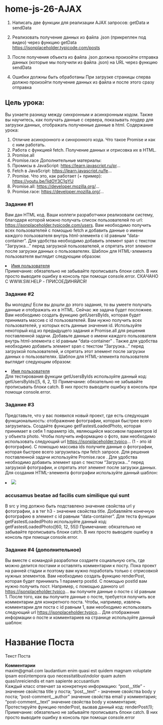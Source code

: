 # home-js-26-AJAX

1. Написать две функции для реализации AJAX запросов: getData и sendData
2. Реализовать получение данных из файла .json (прикреплен под видео) через функцию getData
   https://jsonplaceholder.typicode.com/posts

3. После получения объекта из файла .json должна произойти отправка данных (которые мы получили из файла .json) на URL через функцию sendData
4. Ошибки должны быть обработаны
   При загрузке страницы сперва должно произойти получение данных из файла и после этого сразу отправка

## Цель урока:

Вы узнаете разницу между синхронным и асинхронным кодом. Также вы научитесь, как
получать данные с сервера, показывать лоудер для загрузки данных, отображать
полученные данные в html.
Содержание урока:

1. Отличие асинхронного и синхронного кода. Что такое Promise и как с ним работать.
2. Работа с функцией fetch. Получение данных и отрисовка их в HTML.
3. Promise.all
4. Promise.race
   Дополнительные материалы:
5. Промисы в JavaScript: https://learn.javascript.ru/pr...
6. Fetch в JavaScript: https://learn.javascript.ru/fe...
7. Promise. Что это, как работает (+ пример): https://youtu.be/1idOY3C1gYU
8. Promise.all: https://developer.mozilla.org/...
9. Promise.race: https://developer.mozilla.org/...

### Задание #1

Вам дан HTML код.
Ваши коллеги разработчики реализовали систему, благодаря которой можно получать
список пользователей по url: https://jsonplaceholder.typicode.com/users.
Вам необходимо получить всех пользователей с помощью fetch и добавить данные о
имени каждого пользователя внутрь html-элемента с id равным “data-container”.
Для удобства необходимо добавить элемент span с текстом “Загрузка...” перед
загрузкой пользователей, и спрятать этот элемент после загрузки данных о
пользователях.
Шаблон для HTML-элемента пользователя выглядит следующим образом:

<li><a href="#">Имя пользователя</a></li>
Примечание: обязательно не забывайте прописывать блоки catch. В них просто
выводите ошибку в консоль при помощи console.error.
СКАЧАНО С WWW.SW.HELP - ПРИСОЕДИНЯЙСЯ!

### Задание #2

Вы молодец! Если вы дошли до этого задания, то вы умеете получать данные и
отображать их в HTML. Сейчас же задача будет посложнее.
Вам необходимо создать функцию getUsersByIds, которая будет принимать массив с id
пользователей. Вам нужно получить всех пользователей, у которых есть данные значения
id. Используйте некоторый код из предыдущего задания и Promise.all для решения
поставленной задачи.
Добавьте данные о имени каждого пользователя внутрь html-элемента с id равным
“data-container” . Также для удобства необходимо добавить элемент span с текстом
“Загрузка...” перед загрузкой пользователей, и спрятать этот элемент после загрузки
данных о пользователях.
Шаблон для HTML-элемента пользователя выглядит следующим образом:

<li><a href="#">Имя пользователя</a></li>
Для тестирования функции getUsersByIds используйте данный код:
getUsersByIds([5, 6, 2, 1])
Примечание: обязательно не забывайте прописывать блоки catch. В них просто
выводите ошибку в консоль при помощи console.error.

### Задание #3

Представьте, что у вас появился новый проект, где есть следующая функциональность:
отображение фотографии, которая быстрее всего загрузилась.
Создайте функцию getFastestLoadedPhoto, которая принимает в себя 1 параметр ids,
являющийся массивом параметров id у объекта photo. Чтобы получить информацию о
фото, вам необходимо использовать следующий url https://jsonplaceholder.typico... (1 - это
id фотографии). С помощью массива ids получите данные о фотографии, которая
быстрее всего загрузилась при fetch запросе. Для решения поставленной задачи
используйте Promise.race .
Для удобства необходимо добавить элемент span с текстом “Загрузка...” перед
загрузкой фотографии, и спрятать этот элемент после загрузки данных.
Для создания HTML-элемента фотографии используйте данный шаблон:

<li class="photo-item">
<img class="photo-item__image"
src="https://via.placeholder.com/600/92c952">
<h3 class="photo-item__title">
accusamus beatae ad facilis cum similique qui sunt
</h3>
</li>
В src у img должно быть подставлено значение свойства url у фотографии, а в тег h3 -
значение свойства title. Добавляйте конечную фотографию в элемент с id равным
“data-container”.
Для теста функции getFastestLoadedPhoto используйте данный код:
getFastestLoadedPhoto([60, 12, 55])
Примечание: обязательно не забывайте прописывать блоки catch. В них просто
выводите ошибку в консоль при помощи console.error.

### Задание #4 (дополнительное)

Вы вместе с командой разработки создаете социальную сеть, где можно делится постами
и оставлять комментарии к посту. Пока проект на ранней стадии и поэтому вам нужно
поработать только с отрисовкой нужных элементов.
Вам необходимо создать функцию renderPost, которая будет принимать 1 параметр
postId. С помощью postId вам нужно получить пост. Например, с помощью данного url
https://jsonplaceholder.typico... вы получите данные о посте с id равным 1.
После того, как вы получите данные о посте, требуется получить все комментарии для
конкретного поста. Чтобы, например, извлечь комментарии для поста с id равным 1, вам
необходимо использовать следующий url https://jsonplaceholder.typico...
Для отображения информации о посте и комментариев на странице используйте
данный шаблон:

<div id="post" class="post">
<h1 class="post__title">Название Поста</h1>
<p class="post__text">Текст Поста</p>
<b class="post__comments-text">Комментарии</b>
<div class="post__comments">
<div class="post-comment">
<span class="post-comment__author">
maxim@gmail.com
</span>
<span class="post-comment__text">
laudantium enim quasi est quidem magnam voluptate
ipsam eos\ntempora quo
necessitatibus\ndolor quam autem quasi\nreiciendis et
nam sapiente accusantium
</span>
</div>
</div>
</div>
Каждый класс отвечает за конкретную информацию:
“post__title” - значение свойства title у поста;
“post__text” - значение свойства body у поста;
“post-comment__author” значение свойства email у комментария;
“post-comment__text” значение свойства body у комментария;
Протестируйте функцию renderPost, вызвав данный код:
renderPost(1);
Примечание: обязательно не забывайте прописывать блоки catch. В них просто
выводите ошибку в консоль при помощи console.error
